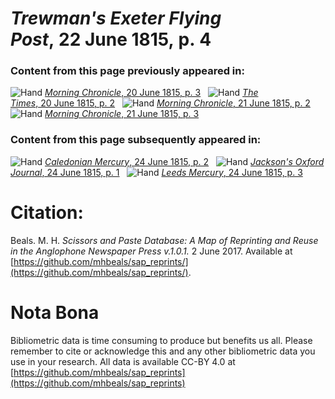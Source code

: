 # *Trewman's Exeter Flying Post*, 22 June 1815, p. 4  
  
### Content from this page previously appeared in:  
![Hand](http://scissorsandpaste.net/wp-content/uploads/2017/06/smallhandpointer.png) [*Morning Chronicle*, 20 June 1815, p. 3](https://mhbeals.github.io/sap_html/Morning-Chronicle/Morning-Chronicle-20-June-1815-p-3)  
![Hand](http://scissorsandpaste.net/wp-content/uploads/2017/06/smallhandpointer.png) [*The Times*, 20 June 1815, p. 2](https://mhbeals.github.io/sap_html/The-Times/The-Times-20-June-1815-p-2)  
![Hand](http://scissorsandpaste.net/wp-content/uploads/2017/06/smallhandpointer.png) [*Morning Chronicle*, 21 June 1815, p. 2](https://mhbeals.github.io/sap_html/Morning-Chronicle/Morning-Chronicle-21-June-1815-p-2)  
![Hand](http://scissorsandpaste.net/wp-content/uploads/2017/06/smallhandpointer.png) [*Morning Chronicle*, 21 June 1815, p. 3](https://mhbeals.github.io/sap_html/Morning-Chronicle/Morning-Chronicle-21-June-1815-p-3)  
  
### Content from this page subsequently appeared in:  
![Hand](http://scissorsandpaste.net/wp-content/uploads/2017/06/smallhandpointer.png) [*Caledonian Mercury*, 24 June 1815, p. 2](https://mhbeals.github.io/sap_html/Caledonian-Mercury/Caledonian-Mercury-24-June-1815-p-2)  
![Hand](http://scissorsandpaste.net/wp-content/uploads/2017/06/smallhandpointer.png) [*Jackson's Oxford Journal*, 24 June 1815, p. 1](https://mhbeals.github.io/sap_html/Jackson's-Oxford-Journal/Jackson's-Oxford-Journal-24-June-1815-p-1)  
![Hand](http://scissorsandpaste.net/wp-content/uploads/2017/06/smallhandpointer.png) [*Leeds Mercury*, 24 June 1815, p. 3](https://mhbeals.github.io/sap_html/Leeds-Mercury/Leeds-Mercury-24-June-1815-p-3)  


# Citation: 

Beals. M. H. *Scissors and Paste Database: A Map of Reprinting and Reuse in the Anglophone Newspaper Press v.1.0.1.* 2 June 2017. Available at [https://github.com/mhbeals/sap_reprints/](https://github.com/mhbeals/sap_reprints/). 

# Nota Bona

Bibliometric data is time consuming to produce but benefits us all. Please remember to cite or acknowledge this and any other bibliometric data you use in your research. All data is available CC-BY 4.0 at [https://github.com/mhbeals/sap_reprints](https://github.com/mhbeals/sap_reprints)